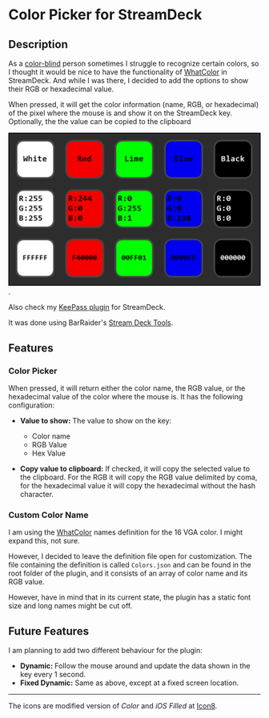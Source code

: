 # Color Picker for StreamDeck

## Description

As a [color-blind](https://en.wikipedia.org/wiki/Color_blindness) person sometimes I struggle to recognize certain colors, so I thought it would be nice to have the functionality of [WhatColor](http://www.hikarun.com/e/) in StreamDeck. And while I was there, I decided to add the options to show their RGB or hexadecimal value.

When pressed, it will get the color information (name, RGB, or hexadecimal) of the pixel where the mouse is and show it on the StreamDeck key. Optionally, the the value can be copied to the clipboard

![color-picker](images/color-picker.png).

Also check my [KeePass plugin](https://github.com/VictorGrycuk/StreamDeck-KeePass) for StreamDeck.

It was done using BarRaider's [Stream Deck Tools](https://github.com/BarRaider/streamdeck-tools).

## Features

### Color Picker

When pressed, it will return either the color name, the RGB value, or the hexadecimal value of the color where the mouse is. It has the following configuration:

-   **Value to show:** The value to show on the key:
    -   Color name
    -   RGB Value
    -   Hex Value

-   **Copy value to clipboard:** If checked, it will copy the selected value to the clipboard. For the RGB it will copy the RGB value delimited by coma, for the hexadecimal value it will copy the hexadecimal without the hash character.

### Custom Color Name

I am using the [WhatColor](http://www.hikarun.com/e/) names definition for the 16 VGA color. I might expand this, not sure.

However, I decided to leave the definition file open for customization. The file containing the definition is called `Colors.json` and can be found in the root folder of the plugin, and it consists of an array of color name and its RGB value.

However, have in mind that in its current state, the plugin has a static font size and long names might be cut off.

## Future Features

I am planning to add two different behaviour for the plugin:

-   **Dynamic:** Follow the mouse around and update the data shown in the key every 1 second.
-   **Fixed Dynamic:** Same as above, except at a fixed screen location.

* * *

The icons are modified version of _Color_ and _iOS Filled_ at [Icon8](https://icons8.com).
